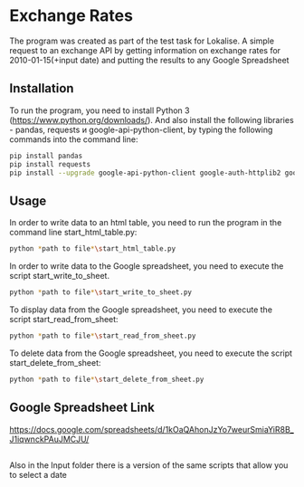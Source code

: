 # Exchange Rates

The program was created as part of the test task for Lokalise. A simple request to an exchange API by getting information on exchange rates for 2010-01-15(+input date) and putting the results to any Google Spreadsheet

## Installation

To run the program, you need to install Python 3 (https://www.python.org/downloads/).
And also install the following libraries - pandas, requests и google-api-python-client, by typing the following commands into the command line:

```bash
pip install pandas
pip install requests
pip install --upgrade google-api-python-client google-auth-httplib2 google-auth-oauthlib
```

## Usage

In order to write data to an html table, you need to run the program in the command line start_html_table.py:

```bash
python *path to file*\start_html_table.py
```
In order to write data to the Google spreadsheet, you need to execute the script start_write_to_sheet.
```bash
python *path to file*\start_write_to_sheet.py
```
To display data from the Google spreadsheet, you need to execute the script start_read_from_sheet:
```bash
python *path to file*\start_read_from_sheet.py
```
To delete data from the Google spreadsheet, you need to execute the script start_delete_from_sheet:
```bash
python *path to file*\start_delete_from_sheet.py
```

## Google Spreadsheet Link 
https://docs.google.com/spreadsheets/d/1kOaQAhonJzYo7weurSmiaYiR8B_J1iqwnckPAuJMCJU/

## 
Also in the Input folder there is a version of the same scripts that allow you to select a date
